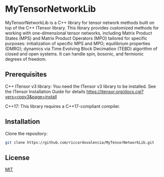 # MyTensorNetworkLib

MyTensorNetworkLib is a C++ library for tensor network methods built on top of the C++ ITensor library. This library provides customized methods for working with one-dimensional tensor networks, including Matrix Product States (MPS) and Matrix Product Operators (MPO) tailored for specific purposes: initialization of specific MPS and MPO; equilibrium properties (DMRG); dynamics via Time Evolving Block Decimation (TEBD) algorithm of closed and open systems. It can handle spin, bosonic, and fermionic degrees of freedom.

## Prerequisites

C++ ITensor v3 library: You need the ITensor v3 library to be installed. See the ITensor Installation Guide for details https://itensor.org/docs.cgi?vers=cppv3&page=install

C++17: This library requires a C++17-compliant compiler.

## Installation
Clone the repository:
```bash
git clone https://github.com/riccardovalencia/MyTensorNetworkLib.git
```


## License

[MIT](https://choosealicense.com/licenses/mit/)
